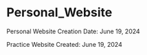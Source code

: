 # Personal_Website
Personal Website Creation Date: June 19, 2024

Practice Website Created: June 19, 2024